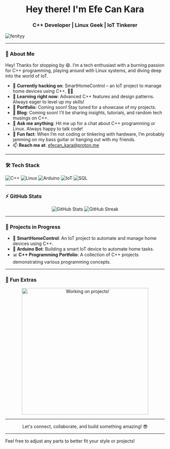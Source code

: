 <h1 align="center">Hey there! I'm Efe Can Kara</h1>
<h3 align="center">C++ Developer | Linux Geek | IoT Tinkerer</h3>

<p align="left"> 
  <img src="https://komarev.com/ghpvc/?username=fenityy&label=Wievers&color=0e75b6&style=flat" alt="fenityy" /> 
</p>

---

### 👋 About Me
Hey! Thanks for stopping by 😄. I’m a tech enthusiast with a burning passion for C++ programming, playing around with Linux systems, and diving deep into the world of IoT.

- 🚀 **Currently hacking on**: SmartHomeControl – an IoT project to manage home devices using C++. 🏡✨
- 🤖 **Learning right now**: Advanced C++ features and design patterns. Always eager to level up my skills!
- 📜 **Portfolio**: Coming soon! Stay tuned for a showcase of my projects.
- 📝 **Blog**: Coming soon! I'll be sharing insights, tutorials, and random tech musings on C++.
- 💬 **Ask me anything**: Hit me up for a chat about C++ programming or Linux. Always happy to talk code!
- 🎸 **Fun fact**: When I’m not coding or tinkering with hardware, I’m probably jamming on my bass guitar or hanging out with my friends.
- 📫 **Reach me at**: efecan_kara@proton.me

---

### 🛠️ Tech Stack

<p align="left">
  <img src="https://img.shields.io/badge/C++-00599C?style=for-the-badge&logo=c%2B%2B&logoColor=white" alt="C++" />
  <img src="https://img.shields.io/badge/Linux-FCC624?style=for-the-badge&logo=linux&logoColor=black" alt="Linux" />
  <img src="https://img.shields.io/badge/Arduino-00979D?style=for-the-badge&logo=arduino&logoColor=white" alt="Arduino" />
  <img src="https://img.shields.io/badge/IoT-23b4a9?style=for-the-badge&logo=iot&logoColor=white" alt="IoT" />
  <img src="https://img.shields.io/badge/SQL-000000?style=for-the-badge&logo=postgresql&logoColor=white" alt="SQL" />
</p>

---

### ⚡ GitHub Stats

<p align="center">
  <img src="https://github-readme-stats.vercel.app/api?username=fenityy&show_icons=true&theme=radical" alt="GitHub Stats" />
  <img src="https://github-readme-streak-stats.herokuapp.com/?user=fenityy&theme=radical" alt="GitHub Streak" />
</p>

---

### 🎯 Projects in Progress
- 🏡 **SmartHomeControl**: An IoT project to automate and manage home devices using C++. 
- 🤖 **Arduino Bot**: Building a smart IoT device to automate home tasks.
- 📊 **C++ Programming Portfolio**: A collection of C++ projects demonstrating various programming concepts.

---

### 🎉 Fun Extras

<p align="center">
  <img src="https://media.giphy.com/media/LmNwrBhejkK9EFP504/giphy.gif" alt="Working on projects!" width="400" />
</p>

---

<p align="center">
  Let's connect, collaborate, and build something amazing! 😎
</p>

--- 

Feel free to adjust any parts to better fit your style or projects!
